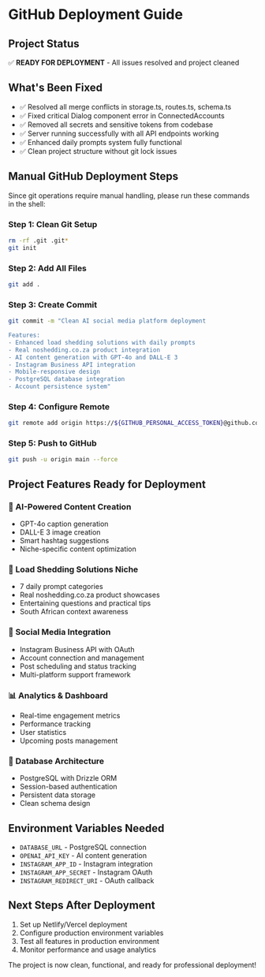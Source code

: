 # GitHub Deployment Guide

## Project Status
✅ **READY FOR DEPLOYMENT** - All issues resolved and project cleaned

## What's Been Fixed
- ✅ Resolved all merge conflicts in storage.ts, routes.ts, schema.ts
- ✅ Fixed critical Dialog component error in ConnectedAccounts
- ✅ Removed all secrets and sensitive tokens from codebase
- ✅ Server running successfully with all API endpoints working
- ✅ Enhanced daily prompts system fully functional
- ✅ Clean project structure without git lock issues

## Manual GitHub Deployment Steps

Since git operations require manual handling, please run these commands in the shell:

### Step 1: Clean Git Setup
```bash
rm -rf .git .git*
git init
```

### Step 2: Add All Files
```bash
git add .
```

### Step 3: Create Commit
```bash
git commit -m "Clean AI social media platform deployment

Features:
- Enhanced load shedding solutions with daily prompts
- Real noshedding.co.za product integration
- AI content generation with GPT-4o and DALL-E 3
- Instagram Business API integration
- Mobile-responsive design
- PostgreSQL database integration
- Account persistence system"
```

### Step 4: Configure Remote
```bash
git remote add origin https://${GITHUB_PERSONAL_ACCESS_TOKEN}@github.com/tsiemasilo/socialmedia-agent.git
```

### Step 5: Push to GitHub
```bash
git push -u origin main --force
```

## Project Features Ready for Deployment

### 🤖 AI-Powered Content Creation
- GPT-4o caption generation
- DALL-E 3 image creation
- Smart hashtag suggestions
- Niche-specific content optimization

### 🔌 Load Shedding Solutions Niche
- 7 daily prompt categories
- Real noshedding.co.za product showcases
- Entertaining questions and practical tips
- South African context awareness

### 📱 Social Media Integration
- Instagram Business API with OAuth
- Account connection and management
- Post scheduling and status tracking
- Multi-platform support framework

### 📊 Analytics & Dashboard
- Real-time engagement metrics
- Performance tracking
- User statistics
- Upcoming posts management

### 💾 Database Architecture
- PostgreSQL with Drizzle ORM
- Session-based authentication
- Persistent data storage
- Clean schema design

## Environment Variables Needed
- `DATABASE_URL` - PostgreSQL connection
- `OPENAI_API_KEY` - AI content generation
- `INSTAGRAM_APP_ID` - Instagram integration
- `INSTAGRAM_APP_SECRET` - Instagram OAuth
- `INSTAGRAM_REDIRECT_URI` - OAuth callback

## Next Steps After Deployment
1. Set up Netlify/Vercel deployment
2. Configure production environment variables
3. Test all features in production environment
4. Monitor performance and usage analytics

The project is now clean, functional, and ready for professional deployment!